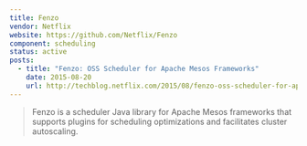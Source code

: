 ```yaml
---
title: Fenzo
vendor: Netflix
website: https://github.com/Netflix/Fenzo
component: scheduling
status: active
posts:
  - title: "Fenzo: OSS Scheduler for Apache Mesos Frameworks"
    date: 2015-08-20
    url: http://techblog.netflix.com/2015/08/fenzo-oss-scheduler-for-apache-mesos.html
---
```

> Fenzo is a scheduler Java library for Apache Mesos frameworks that
> supports plugins for scheduling optimizations and facilitates cluster
> autoscaling.
